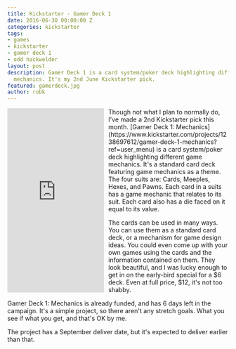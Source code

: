 ```yaml
---
title: Kickstarter - Gamer Deck 1
date: 2016-06-30 00:00:00 Z
categories: kickstarter
tags:
- games
- kickstarter
- gamer deck 1
- odd hackwelder
layout: post
description: Gamer Deck 1 is a card system/poker deck highlighting different game
  mechanics. It's my 2nd June Kickstarter pick.
featured: gamerdeck.jpg
author: robk
---
```


<iframe style="float:left; margin-right:10px;" frameborder="0" height="420" scrolling="no" src="https://www.kickstarter.com/projects/1238697612/gamer-deck-1-mechanics/widget/card.html?v=2" width="220"></iframe>Though not what I plan to normally do, I've made a 2nd Kickstarter pick this month. [Gamer Deck 1: Mechanics](https://www.kickstarter.com/projects/1238697612/gamer-deck-1-mechanics?ref=user_menu) is a card system/poker deck highlighting different game mechanics. It's a standard card deck featuring game mechanics as a theme. The four suits are: Cards, Meeples, Hexes, and Pawns. Each card in a suits has a game mechanic that relates to its suit. Each card also has a die faced on it equal to its value.

The cards can be used in many ways. You can use them as a standard card deck, or a mechanism for game design ideas. You could even come up with your own games using the cards and the information contained on them. They look beautiful, and I was lucky enough to get in on the early-bird special for a $6 deck. Even at full price, $12, it's not too shabby.

Gamer Deck 1: Mechanics is already funded, and has 6 days left in the campaign. It's a simple project, so there aren't any stretch goals. What you see if what you get, and that's OK by me.

The project has a September deliver date, but it's expected to deliver earlier than that.
